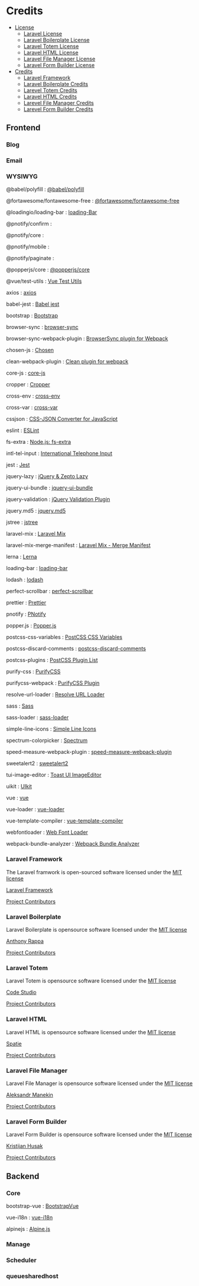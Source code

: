 # Credits

- [License](#license)
  - [Laravel License](#laravel-license)
  - [Laravel Boilerplate License](#laravel-boilerplate-license)
  - [Laravel Totem License](#laravel-totem-license)
  - [Laravel HTML License](#laravel-html-license)
  - [Laravel File Manager License](#laravel-file-manager-license)
  - [Laravel Form Builder License](#laravel-form-builder-license)
- [Credits](#credits)
  - [Laravel Framework](#laravel-framework)
  - [Laravel Boilerplate Credits](#laravel-boilerplate-credits)
  - [Larevel Totem Credits](#larevel-totem-credits)
  - [Laravel HTML Credits](#laravel-html-credits)
  - [Larevel File Manager Credits](#larevel-file-manager-credits)
  - [Larevel Form Builder Credits](#larevel-form-builder-credits)


## Frontend

### Blog

### Email

### WYSIWYG

@babel/polyfill : [@babel/polyfill](https://www.npmjs.com/package/@babel/polyfill)

@fortawesome/fontawesome-free : [@fortawesome/fontawesome-free](https://www.npmjs.com/package/@fortawesome/fontawesome-free)

@loadingio/loading-bar : [loading-Bar](https://www.npmjs.com/package/@loadingio/loading-bar)

@pnotify/confirm : 

@pnotify/core :

@pnotify/mobile : 

@pnotify/paginate :

@popperjs/core : [@popperjs/core](https://www.npmjs.com/package/@popperjs/core)

@vue/test-utils : [Vue Test Utils](https://www.npmjs.com/package/@vue/test-utils)

axios : [axios](https://www.npmjs.com/package/axios)

babel-jest : [Babel jest](https://www.npmjs.com/package/babel-jest)

bootstrap : [Bootstrap](https://www.npmjs.com/package/bootstrap)

browser-sync : [browser-sync](https://www.npmjs.com/package/browser-sync)

browser-sync-webpack-plugin : [BrowserSync plugin for Webpack](https://www.npmjs.com/package/browser-sync-webpack-plugin)

chosen-js : [Chosen](https://www.npmjs.com/package/chosen-js)

clean-webpack-plugin : [Clean plugin for webpack](https://www.npmjs.com/package/clean-webpack-plugin)

core-js : [core-js](https://www.npmjs.com/package/core-js)

cropper : [Cropper](https://www.npmjs.com/package/cropper)

cross-env : [cross-env](https://www.npmjs.com/package/cross-env)

cross-var : [cross-var](https://www.npmjs.com/package/cross-var)

cssjson : [CSS-JSON Converter for JavaScript](https://www.npmjs.com/package/cssjson)

eslint : [ESLint](https://www.npmjs.com/package/eslint0)

fs-extra : [Node.js: fs-extra](https://www.npmjs.com/package/fs-extra)

intl-tel-input : [International Telephone Input](https://www.npmjs.com/package/intl-tel-input)

jest : [Jest](https://www.npmjs.com/package/jest)

jquery-lazy : [jQuery & Zepto Lazy](https://www.npmjs.com/package/jquery-lazy)

jquery-ui-bundle : [jquery-ui-bundle](https://www.npmjs.com/package/jquery-ui-bundle)

jquery-validation : [jQuery Validation Plugin](https://www.npmjs.com/package/jquery-validation)

jquery.md5 : [jquery.md5](https://www.npmjs.com/package/jquery.md5)

jstree : [jstree](https://www.npmjs.com/package/jstree)

laravel-mix : [Laravel Mix](https://www.npmjs.com/package/laravel-mix)

laravel-mix-merge-manifest : [Laravel Mix - Merge Manifest](https://www.npmjs.com/package/laravel-mix-merge-manifest)

lerna : [Lerna](https://www.npmjs.com/package/lerna)

loading-bar : [loading-bar](https://www.npmjs.com/package/loading-bar)

lodash : [lodash](https://www.npmjs.com/package/lodash)

perfect-scrollbar : [perfect-scrollbar](https://www.npmjs.com/package/perfect-scrollbar)

prettier : [Prettier](https://www.npmjs.com/package/prettier)

pnotify : [PNotify](https://www.npmjs.com/package/pnotify)

popper.js : [Popper.js](https://www.npmjs.com/package/popper.js)

postcss-css-variables : [PostCSS CSS Variables](https://www.npmjs.com/package/postcss-css-variables)

postcss-discard-comments : [postcss-discard-comments](https://www.npmjs.com/package/postcss-discard-comments)

postcss-plugins : [PostCSS Plugin List](https://www.npmjs.com/package/postcss-plugins)

purify-css : [PurifyCSS](https://www.npmjs.com/package/purify-css)

purifycss-webpack : [PurifyCSS Plugin](https://www.npmjs.com/package/purifycss-webpack)

resolve-url-loader : [Resolve URL Loader](https://www.npmjs.com/package/resolve-url-loader)

sass : [Sass](https://www.npmjs.com/package/sass)

sass-loader : [sass-loader](https://www.npmjs.com/package/sass-loader)

simple-line-icons : [Simple Line Icons](https://www.npmjs.com/package/simple-line-icons)

spectrum-colorpicker : [Spectrum](https://www.npmjs.com/package/spectrum-colorpicker)

speed-measure-webpack-plugin : [speed-measure-webpack-plugin](https://www.npmjs.com/package/speed-measure-webpack-plugin)

sweetalert2 : [sweetalert2](https://www.npmjs.com/package/sweetalert2)

tui-image-editor : [Toast UI ImageEditor](https://www.npmjs.com/package/tui-image-editor)

uikit : [UIkit](https://www.npmjs.com/package/uikit)

vue : [vue](https://www.npmjs.com/package/vue)

vue-loader : [vue-loader](https://www.npmjs.com/package/vue-loader)

vue-template-compiler : [vue-template-compiler](https://www.npmjs.com/package/vue-template-compiler)

webfontloader : [Web Font Loader](https://www.npmjs.com/package/webfontloader)

webpack-bundle-analyzer : [Webpack Bundle Analyzer](https://www.npmjs.com/package/webpack-bundle-analyzer)














### Laravel Framework

The Laravel framwork is open-sourced software licensed under the [MIT license](https://opensource.org/licenses/MIT)

[Laravel Framework](https://laravel.com/)

[Project Contributors](https://github.com/laravel/framework/graphs/contributors)



### Laravel Boilerplate

Laravel Boilerplate is opensource software licensed under the [MIT license](http://anthony.mit-license.org)

[Anthony Rappa](https://rappasoft.com/)

[Project Contributors](https://github.com/rappasoft/laravel-boilerplate/graphs/contributors)



### Laravel Totem

Laravel Totem is opensource software licensed under the [MIT license](https://github.com/codestudiohq/laravel-totem/blob/8.0/LICENSE)

[Code Studio](http://codestudio.us/)

[Project Contributors](https://github.com/codestudiohq/laravel-totem/graphs/contributors)


### Laravel HTML

Laravel HTML is opensource software licensed under the [MIT license](https://github.com/spatie/laravel-html/blob/master/LICENSE.md)

[Spatie](https://spatie.be/open-source)

[Project Contributors](https://github.com/spatie/laravel-html/graphs/contributors)


### Laravel File Manager

Laravel File Manager is opensource software licensed under the [MIT license](https://github.com/spatie/laravel-html/blob/master/LICENSE.md)

[Aleksandr Manekin](https://webmai.ru/projects/file-manager)

[Project Contributors](https://github.com/alexusmai/laravel-file-manager/graphs/contributors)


### Laravel Form Builder

Laravel Form Builder is opensource software licensed under the [MIT license](https://github.com/kristijanhusak/laravel-form-builder/blob/master/LICENSE)

[Kristijan Husak](https://www.kristijanhusak.com/)

[Project Contributors](https://github.com/kristijanhusak/laravel-form-builder/graphs/contributors)



## Backend

### Core

bootstrap-vue : [BootstrapVue](https://www.npmjs.com/package/bootstrap-vue)

vue-i18n : [vue-i18n](https://www.npmjs.com/package/vue-i18n)

alpinejs : [Alpine.js](https://www.npmjs.com/package/alpinejs)


### Manage

### Scheduler

### queuesharedhost















